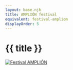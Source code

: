 ```yaml
---
layout: base.njk
title: AMPLIÓN festival
equivalent: festival-amplion
displayOrder: 5
---
```


# {{ title }}

[![Festival AMPLIÓN](/img/amplion-23-sk.png)](https://amplion.eu/en/)